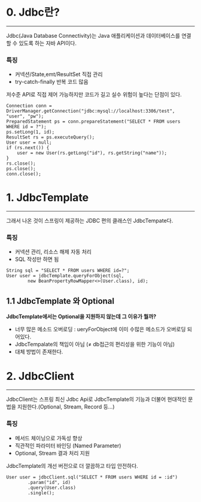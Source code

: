 <!-- ENTRY_ID: https://velog.io/@limseohyeon/JdbcTemplate%EA%B3%BC-JdbcClient -->
<!-- SOURCE_TITLE: JdbcTemplate과 JdbcClient -->

<h1 id="0-jdbc란">0. Jdbc란?</h1>
<hr />
<p>Jdbc(Java Database Connectivity)는 Java 애플리케이션과 데이터베이스를 연결할 수 있도록 하는 자바 API이다.</p>
<h3 id="특징">특징</h3>
<ul>
<li>커넥션/State,emt/ResultSet 직접 관리</li>
<li>try-catch-finally 반복 코드 많음</li>
</ul>
<p>저수준 API로 직접 제어 가능하지만 코드가 길고 실수 위험이 높다는 단점이 있다.</p>
<pre><code class="language-java">Connection conn = DriverManager.getConnection(&quot;jdbc:mysql://localhost:3306/test&quot;, &quot;user&quot;, &quot;pw&quot;);
PreparedStatement ps = conn.prepareStatement(&quot;SELECT * FROM users WHERE id = ?&quot;);
ps.setLong(1, id);
ResultSet rs = ps.executeQuery();
User user = null;
if (rs.next()) {
    user = new User(rs.getLong(&quot;id&quot;), rs.getString(&quot;name&quot;));
}
rs.close();
ps.close();
conn.close();
</code></pre>
<h1 id="1-jdbctemplate">1. JdbcTemplate</h1>
<hr />
<p>그래서 나온 것이 스프링이 제공하는 JDBC 편의 클래스인 JdbcTempate다.</p>
<h3 id="특징-1">특징</h3>
<ul>
<li>커넥션 관리, 리소스 해제 자동 처리</li>
<li>SQL 작성만 하면 됨</li>
</ul>
<pre><code class="language-java">String sql = &quot;SELECT * FROM users WHERE id=?&quot;;
User user = jdbcTemplate.queryForObject(sql,
        new BeanPropertyRowMapper&lt;&gt;(User.class), id);</code></pre>
<h2 id="11-jdbctemplate-와-optional">1.1 JdbcTemplate 와 Optional</h2>
<p> <strong>JdbcTemplate에서는 Optional을 지원하지 않는데 그 이유가 뭘까?</strong></p>
<ul>
<li>너무 많은 메소드 오버로딩 : ueryForObject에 이미 수많은 메소드가 오버로딩 되어있다.</li>
<li>JdbcTempalate의 책임이 아님 (≠ db접근의 편리성을 위한 기능이 아님)</li>
<li>대체 방법이 존재한다.</li>
</ul>
<h1 id="2-jdbcclient">2. JdbcClient</h1>
<hr />
<p>JdbcClient는 스프링 최신 Jdbc Api로 JdbcTemplate의 기능과 더불어 현대적인 문법을 지원한다.(Optional, Stream, Record 등…)</p>
<h3 id="특징-2">특징</h3>
<ul>
<li>메서드 체이닝으로 가독성 향상</li>
<li>직관적인 파라미터 바인딩 (Named Parameter)</li>
<li>Optional, Stream 결과 처리 지원</li>
</ul>
<p>JdbcTemplate의 개선 버전으로 더 깔끔하고 타입 안전하다.</p>
<pre><code class="language-java">User user = jdbcClient.sql(&quot;SELECT * FROM users WHERE id = :id&quot;)
        .param(&quot;id&quot;, id)
        .query(User.class)
        .single();</code></pre>
